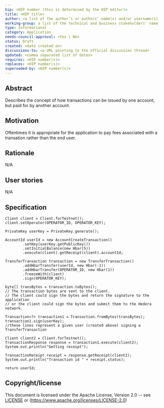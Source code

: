 ```yaml
---
hip: <HIP number (this is determined by the HIP editor)>
title: <HIP title>
author: <a list of the author’s or authors’ name(s) and/or username(s), or name(s) and email(s).>
working-group: a list of the technical and business stakeholders' name(s) and/or username(s), or name(s) and email(s).
type: Informational
category: Application
needs-council-approval: <Yes | No>
status: Draft
created: <date created on>
discussions-to: <a URL pointing to the official discussion thread>
updated: <comma separated list of dates>
requires: <HIP number(s)>
replaces: <HIP number(s)>
superseded-by: <HIP number(s)>
---
```


## Abstract

Describes the concept of how transactions can be issued by one account, but paid for by another account.

## Motivation

Oftentimes it is appropriate for the application to pay fees associated with a transation rather than the end user.

## Rationale

N/A

## User stories

N/A
  
## Specification

```
Client client = Client.forTestnet();
client.setOperator(OPERATOR_ID, OPERATOR_KEY);

PrivateKey userKey = PrivateKey.generate();

AccountId userId = new AccountCreateTransaction()
        .setKey(userKey.getPublicKey())
        .setInitialBalance(new Hbar(5))
        .execute(client).getReceipt(client).accountId;

TransferTransaction transaction = new TransferTransaction()
        .addHbarTransfer(userId, new Hbar(-1))
        .addHbarTransfer(OPERATOR_ID, new Hbar(1))
        .freezeWith(client)
        .sign(OPERATOR_KEY);

byte[] transBytes = transaction.toBytes();
// The transaction bytes are sent to the client.
// The client could sign the bytes and return the signature to the application
// or the client could sign the bytes and submit them to the Hedera network.

Transaction<?> transaction1 = Transaction.fromBytes(transBytes);
transaction1.sign(userKey);
//these lines represent a given user (created above) signing a TransferTransaction

Client client2 = Client.forTestnet();
TransactionResponse response = transaction1.execute(client2);
System.out.println("Getting receipt");

TransactionReceipt receipt = response.getReceipt(client2);
System.out.println("Transaction id " + receipt.status);

return userId;
```

## Copyright/license

This document is licensed under the Apache License, Version 2.0 -- see [LICENSE](../LICENSE) or (https://www.apache.org/licenses/LICENSE-2.0)

